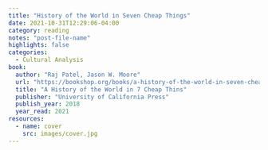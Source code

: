 ```yaml
---
title: "History of the World in Seven Cheap Things"
date: 2021-10-31T12:29:06-04:00
category: reading
notes: "post-file-name"
highlights: false
categories:
  - Cultural Analysis
book:
  author: "Raj Patel, Jason W. Moore"
  url: "https://bookshop.org/books/a-history-of-the-world-in-seven-cheap-things-a-guide-to-capitalism-nature-and-the-future-of-the-planet-9781543660531/9780520299931"
  title: "A History of the World in 7 Cheap Thins"
  publisher: "University of California Press"
  publish_year: 2018
  year_read: 2021
resources:
  - name: cover
    src: images/cover.jpg
---
```


